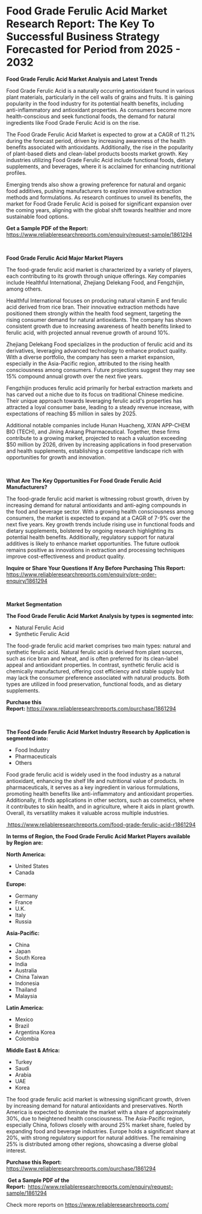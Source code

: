<p><h1>Food Grade Ferulic Acid Market Research Report: The Key To Successful Business Strategy Forecasted for Period from 2025 - 2032</h1></p><p><strong>Food Grade Ferulic Acid Market Analysis and Latest Trends</strong></p>
<p><p>Food Grade Ferulic Acid is a naturally occurring antioxidant found in various plant materials, particularly in the cell walls of grains and fruits. It is gaining popularity in the food industry for its potential health benefits, including anti-inflammatory and antioxidant properties. As consumers become more health-conscious and seek functional foods, the demand for natural ingredients like Food Grade Ferulic Acid is on the rise.</p><p>The Food Grade Ferulic Acid Market is expected to grow at a CAGR of 11.2% during the forecast period, driven by increasing awareness of the health benefits associated with antioxidants. Additionally, the rise in the popularity of plant-based diets and clean-label products boosts market growth. Key industries utilizing Food Grade Ferulic Acid include functional foods, dietary supplements, and beverages, where it is acclaimed for enhancing nutritional profiles. </p><p>Emerging trends also show a growing preference for natural and organic food additives, pushing manufacturers to explore innovative extraction methods and formulations. As research continues to unveil its benefits, the market for Food Grade Ferulic Acid is poised for significant expansion over the coming years, aligning with the global shift towards healthier and more sustainable food options.</p></p>
<p><strong>Get a Sample PDF of the Report:&nbsp;</strong> <a href="https://www.reliableresearchreports.com/enquiry/request-sample/1861294?utm_campaign=2252&utm_medium=2&utm_source=Github&utm_content=ia&utm_term=03022025&utm_id=food-grade-ferulic-acid">https://www.reliableresearchreports.com/enquiry/request-sample/1861294</a></p>
<p>&nbsp;</p>
<p><strong>Food Grade Ferulic Acid Major Market Players</strong></p>
<p><p>The food-grade ferulic acid market is characterized by a variety of players, each contributing to its growth through unique offerings. Key companies include Healthful International, Zhejiang Delekang Food, and Fengzhijin, among others. </p><p>Healthful International focuses on producing natural vitamin E and ferulic acid derived from rice bran. Their innovative extraction methods have positioned them strongly within the health food segment, targeting the rising consumer demand for natural antioxidants. The company has shown consistent growth due to increasing awareness of health benefits linked to ferulic acid, with projected annual revenue growth of around 10%.</p><p>Zhejiang Delekang Food specializes in the production of ferulic acid and its derivatives, leveraging advanced technology to enhance product quality. With a diverse portfolio, the company has seen a market expansion, especially in the Asia-Pacific region, attributed to the rising health consciousness among consumers. Future projections suggest they may see 15% compound annual growth over the next five years.</p><p>Fengzhijin produces ferulic acid primarily for herbal extraction markets and has carved out a niche due to its focus on traditional Chinese medicine. Their unique approach towards leveraging ferulic acid's properties has attracted a loyal consumer base, leading to a steady revenue increase, with expectations of reaching $5 million in sales by 2025.</p><p>Additional notable companies include Hunan Huacheng, XI’AN APP-CHEM BIO (TECH), and Jining Ankang Pharmaceutical. Together, these firms contribute to a growing market, projected to reach a valuation exceeding $50 million by 2026, driven by increasing applications in food preservation and health supplements, establishing a competitive landscape rich with opportunities for growth and innovation.</p></p>
<p>&nbsp;</p>
<p><strong>What Are The Key Opportunities For Food Grade Ferulic Acid Manufacturers?</strong></p>
<p><p>The food-grade ferulic acid market is witnessing robust growth, driven by increasing demand for natural antioxidants and anti-aging compounds in the food and beverage sector. With a growing health consciousness among consumers, the market is expected to expand at a CAGR of 7-9% over the next five years. Key growth trends include rising use in functional foods and dietary supplements, bolstered by ongoing research highlighting its potential health benefits. Additionally, regulatory support for natural additives is likely to enhance market opportunities. The future outlook remains positive as innovations in extraction and processing techniques improve cost-effectiveness and product quality.</p></p>
<p><strong>Inquire or Share Your Questions If Any Before Purchasing This Report:</strong> <a href="https://www.reliableresearchreports.com/enquiry/pre-order-enquiry/1861294?utm_campaign=2252&utm_medium=2&utm_source=Github&utm_content=ia&utm_term=03022025&utm_id=food-grade-ferulic-acid">https://www.reliableresearchreports.com/enquiry/pre-order-enquiry/1861294</a></p>
<p>&nbsp;</p>
<p><strong>Market Segmentation</strong></p>
<p><strong>The Food Grade Ferulic Acid Market Analysis by types is segmented into:</strong></p>
<p><ul><li>Natural Ferulic Acid</li><li>Synthetic Ferulic Acid</li></ul></p>
<p><p>The food-grade ferulic acid market comprises two main types: natural and synthetic ferulic acid. Natural ferulic acid is derived from plant sources, such as rice bran and wheat, and is often preferred for its clean-label appeal and antioxidant properties. In contrast, synthetic ferulic acid is chemically manufactured, offering cost efficiency and stable supply but may lack the consumer preference associated with natural products. Both types are utilized in food preservation, functional foods, and as dietary supplements.</p></p>
<p><strong>Purchase this Report:&nbsp;</strong><a href="https://www.reliableresearchreports.com/purchase/1861294?utm_campaign=2252&utm_medium=2&utm_source=Github&utm_content=ia&utm_term=03022025&utm_id=food-grade-ferulic-acid">https://www.reliableresearchreports.com/purchase/1861294</a></p>
<p>&nbsp;</p>
<p><strong>The Food Grade Ferulic Acid Market Industry Research by Application is segmented into:</strong></p>
<p><ul><li>Food Industry</li><li>Pharmaceuticals</li><li>Others</li></ul></p>
<p><p>Food grade ferulic acid is widely used in the food industry as a natural antioxidant, enhancing the shelf life and nutritional value of products. In pharmaceuticals, it serves as a key ingredient in various formulations, promoting health benefits like anti-inflammatory and antioxidant properties. Additionally, it finds applications in other sectors, such as cosmetics, where it contributes to skin health, and in agriculture, where it aids in plant growth. Overall, its versatility makes it valuable across multiple industries.</p></p>
<p><a href="https://www.reliableresearchreports.com/food-grade-ferulic-acid-r1861294?utm_campaign=2252&utm_medium=2&utm_source=Github&utm_content=ia&utm_term=03022025&utm_id=food-grade-ferulic-acid">&nbsp;https://www.reliableresearchreports.com/food-grade-ferulic-acid-r1861294</a></p>
<p><strong>In terms of Region, the Food Grade Ferulic Acid Market Players available by Region are:</strong></p>
<p>
    <p> <strong> North America: </strong>
        <ul>
            <li>United States</li>
            <li>Canada</li>
        </ul>
        </p> 
    <p> <strong> Europe: </strong>
        <ul>
            <li>Germany</li>
            <li>France</li>
            <li>U.K.</li>
            <li>Italy</li>
            <li>Russia</li>
        </ul>
        </p> 
    <p> <strong> Asia-Pacific: </strong>
        <ul>
            <li>China</li>
            <li>Japan</li>
            <li>South Korea</li>
            <li>India</li>
            <li>Australia</li>
            <li>China Taiwan</li>
            <li>Indonesia</li>
            <li>Thailand</li>
            <li>Malaysia</li>
        </ul>
        </p> 
    <p> <strong> Latin America: </strong>
        <ul>
            <li>Mexico</li>
            <li>Brazil</li>
            <li>Argentina Korea</li>
            <li>Colombia</li>
        </ul>
        </p> 
    <p> <strong> Middle East & Africa: </strong>
        <ul>
            <li>Turkey</li>
            <li>Saudi</li>
            <li>Arabia</li>
            <li>UAE</li>
            <li>Korea</li>
        </ul>
    </p>
    </p>
<p><p>The food grade ferulic acid market is witnessing significant growth, driven by increasing demand for natural antioxidants and preservatives. North America is expected to dominate the market with a share of approximately 30%, due to heightened health consciousness. The Asia-Pacific region, especially China, follows closely with around 25% market share, fueled by expanding food and beverage industries. Europe holds a significant share at 20%, with strong regulatory support for natural additives. The remaining 25% is distributed among other regions, showcasing a diverse global interest.</p></p>
<p><strong>Purchase this Report: </strong><a href="https://www.reliableresearchreports.com/purchase/1861294?utm_campaign=2252&utm_medium=2&utm_source=Github&utm_content=ia&utm_term=03022025&utm_id=food-grade-ferulic-acid">https://www.reliableresearchreports.com/purchase/1861294</a></p>
<p>&nbsp;<strong>Get a Sample PDF of the Report:&nbsp;&nbsp;</strong><a href="https://www.reliableresearchreports.com/enquiry/request-sample/1861294?utm_campaign=2252&utm_medium=2&utm_source=Github&utm_content=ia&utm_term=03022025&utm_id=food-grade-ferulic-acid">https://www.reliableresearchreports.com/enquiry/request-sample/1861294</a></p>
<p><strong></strong></p>
<p>Check more reports on <a href="https://www.reliableresearchreports.com/?utm_campaign=2252&utm_medium=2&utm_source=Github&utm_content=ia&utm_term=03022025&utm_id=food-grade-ferulic-acid">https://www.reliableresearchreports.com/</a></p>